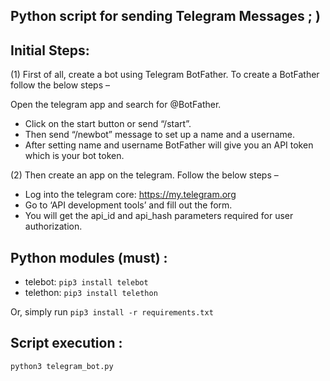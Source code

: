 ## Python script for sending Telegram Messages ; ) 

## Initial Steps:

(1) First of all, create a bot using Telegram BotFather. To create a BotFather follow the below steps –

Open the telegram app and search for @BotFather.
* Click on the start button or send “/start”.
* Then send “/newbot” message to set up a name and a username.
* After setting name and username BotFather will give you an API token which is your bot token.

(2) Then create an app on the telegram. Follow the below steps –
* Log into the telegram core: https://my.telegram.org
* Go to ‘API development tools’ and fill out the form.
* You will get the api_id and api_hash parameters required for user authorization.

## Python modules (must) : 
* telebot: `pip3 install telebot`
* telethon: `pip3 install telethon`

Or, simply run `pip3 install -r requirements.txt`

## Script execution :

`python3 telegram_bot.py`
